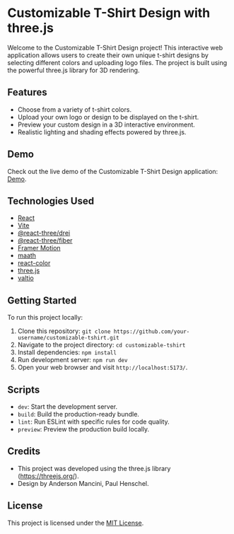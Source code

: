 # Customizable T-Shirt Design with three.js

Welcome to the Customizable T-Shirt Design project! This interactive web application allows users to create their own unique t-shirt designs by selecting different colors and uploading logo files. The project is built using the powerful three.js library for 3D rendering.

## Features

- Choose from a variety of t-shirt colors.
- Upload your own logo or design to be displayed on the t-shirt.
- Preview your custom design in a 3D interactive environment.
- Realistic lighting and shading effects powered by three.js.

## Demo

<!-- ![T-Shirt.js example](./public/demo.png) -->

Check out the live demo of the Customizable T-Shirt Design application: [Demo](https://threejs-t-shirt.vercel.app/).

## Technologies Used

- [React](https://reactjs.org/)
- [Vite](https://vitejs.dev/)
- [@react-three/drei](https://github.com/pmndrs/drei)
- [@react-three/fiber](https://github.com/pmndrs/react-three-fiber)
- [Framer Motion](https://www.framer.com/motion/)
- [maath](https://github.com/gre/gl-matrix)
- [react-color](https://casesandberg.github.io/react-color/)
- [three.js](https://threejs.org/)
- [valtio](https://github.com/pmndrs/valtio)

## Getting Started

To run this project locally:

1. Clone this repository: `git clone https://github.com/your-username/customizable-tshirt.git`
2. Navigate to the project directory: `cd customizable-tshirt`
3. Install dependencies: `npm install`
4. Run development server: `npm run dev`
5. Open your web browser and visit `http://localhost:5173/`.

## Scripts

- `dev`: Start the development server.
- `build`: Build the production-ready bundle.
- `lint`: Run ESLint with specific rules for code quality.
- `preview`: Preview the production build locally.

## Credits

- This project was developed using the three.js library (https://threejs.org/).
- Design by Anderson Mancini, Paul Henschel.

## License

This project is licensed under the [MIT License](LICENSE).

